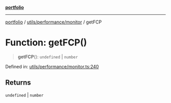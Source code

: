 [**portfolio**](../../../../README.md)

***

[portfolio](../../../../modules.md) / [utils/performance/monitor](../README.md) / getFCP

# Function: getFCP()

> **getFCP**(): `undefined` \| `number`

Defined in: [utils/performance/monitor.ts:240](https://github.com/tnorlund/Portfolio/blob/2e4ba778cfd25480bdea28d478dc2b0ff40c3ee9/portfolio/utils/performance/monitor.ts#L240)

## Returns

`undefined` \| `number`
